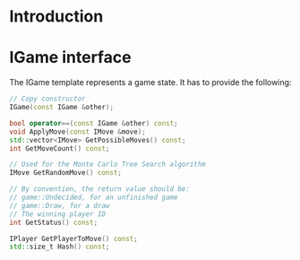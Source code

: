 # Introduction

# IGame interface

The IGame template represents a game state. It has to provide the following:

```C++
// Copy constructor
IGame(const IGame &other);

bool operator==(const IGame &other) const;
void ApplyMove(const IMove &move);
std::vector<IMove> GetPossibleMoves() const;
int GetMoveCount() const;

// Used for the Monte Carlo Tree Search algorithm
IMove GetRandomMove() const;

// By convention, the return value should be:
// game::Undecided, for an unfinished game
// game::Draw, for a draw
// The winning player ID
int GetStatus() const;

IPlayer GetPlayerToMove() const;
std::size_t Hash() const;
